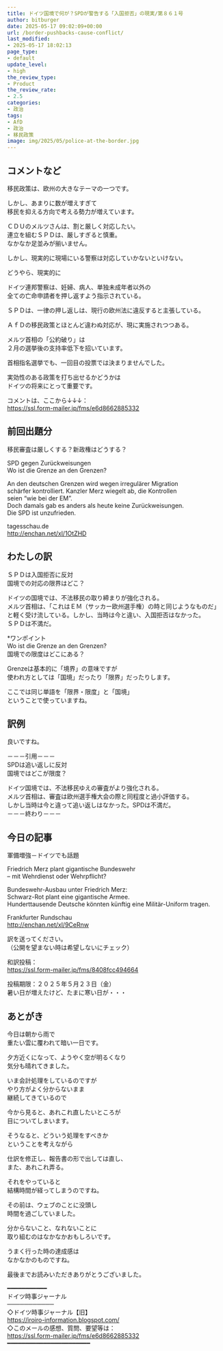 ```yaml
---
title: ドイツ国境で何が？SPDが警告する「入国拒否」の現実/第８６１号
author: bitburger
date: 2025-05-17 09:02:09+00:00
url: /border-pushbacks-cause-conflict/
last_modified:
- 2025-05-17 18:02:13
page_type:
- default
update_level:
- high
the_review_type:
- Product
the_review_rate:
- 2.5
categories:
- 政治
tags:
- AfD
- 政治
- 移民政策
image: img/2025/05/police-at-the-border.jpg
---
```

## コメントなど 

<span class="fz-20px"><span class="bold-red">移民政策は、欧州の大きなテーマの一つです。</span></span>

しかし、あまりに数が増えすぎて  
移民を抑える方向で考える勢力が増えています。

ＣＤＵのメルツさんは、割と厳しく対応したい。  
連立を組むＳＰＤは、厳しすぎると慎重。  
なかなか足並みが揃いません。

しかし、現実的に現場にいる警察は対応していかないといけない。

どうやら、現実的に

ドイツ連邦警察は、妊婦、病人、単独未成年者以外の  
全ての亡命申請者を押し返すよう指示されている。

ＳＰＤは、一律の押し返しは、現行の欧州法に違反すると主張している。

ＡｆＤの移民政策とほとんど違わぬ対応が、現に実施されつつある。

<span class="fz-20px"><span class="fz-22px"><span class="bold-red"><span class="marker-under">メルツ首相の「公約破り」は<br />２月の選挙後の支持率低下を招いています。</span></span></span></span>

首相指名選挙でも、一回目の投票では決まりませんでした。

実効性のある政策を打ち出せるかどうかは  
ドイツの将来にとって重要です。

コメントは、ここから↓↓↓：  
<https://ssl.form-mailer.jp/fms/e6d8662885332>

## 前回出題分 

移民審査は厳しくする？新政権はどうする？

SPD gegen Zurückweisungen  
Wo ist die Grenze an den Grenzen?

An den deutschen Grenzen wird wegen irregulärer Migration  
schärfer kontrolliert. Kanzler Merz wiegelt ab, die Kontrollen  
seien &#8220;wie bei der EM&#8221;.  
Doch damals gab es anders als heute keine Zurückweisungen.  
Die SPD ist unzufrieden.

tagesschau.de  
<http://enchan.net/xl/1OtZHD>

## わたしの訳 

ＳＰＤは入国拒否に反対  
国境での対応の限界はどこ？

ドイツの国境では、不法移民の取り締まりが強化される。  
メルツ首相は、「これはＥＭ（サッカー欧州選手権）の時と同じようなものだ」  
と軽く受け流している。しかし、当時は今と違い、入国拒否はなかった。  
ＳＰＤは不満だ。

*ワンポイント  
Wo ist die Grenze an den Grenzen?  
国境での限度はどこにある？

Grenzeは基本的に「境界」の意味ですが  
使われ方としては「国境」だったり「限界」だったりします。

ここでは同じ単語を「限界・限度」と「国境」  
ということで使っていますね。

## 訳例 

良いですね。

－－－引用－－－  
SPDは追い返しに反対  
国境ではどこが限度？

ドイツ国境では、不法移民ゆえの審査がより強化される。  
メルツ首相は、審査は欧州選手権大会の際と同程度と過小評価する。  
しかし当時は今と違って追い返しはなかった。SPDは不満だ。  
－－－終わり－－－

## 今日の記事 

軍備増強－ドイツでも話題

Friedrich Merz plant gigantische Bundeswehr  
&#8211; mit Wehrdienst oder Wehrpflicht?

Bundeswehr-Ausbau unter Friedrich Merz:  
Schwarz-Rot plant eine gigantische Armee.  
Hunderttausende Deutsche könnten künftig eine Militär-Uniform tragen.

Frankfurter Rundschau  
<http://enchan.net/xl/9CeRnw>

訳を送ってください。  
（公開を望まない時は希望しないにチェック）

和訳投稿：  
<https://ssl.form-mailer.jp/fms/8408fcc494664>

投稿期限：２０２５年５月２３日（金）  
暑い日が増えたけど、たまに寒い日が・・・

## あとがき 

今日は朝から雨で  
重たい雲に覆われて暗い一日です。

夕方近くになって、ようやく空が明るくなり  
気分も晴れてきました。

いま会計処理をしているのですが  
やり方がよく分からないまま  
継続してきているので

今から見ると、あれこれ直したいところが  
目についてしまいます。

そうなると、どういう処理をすべきか  
ということを考えながら

仕訳を修正し、報告書の形で出しては直し、  
また、あれこれ弄る。

それをやっていると  
結構時間が経ってしまうのですね。

その前は、ウェブのことに没頭し  
時間を過ごしていました。

分からないこと、なれないことに  
取り組むのはなかなかおもしろいです。

うまく行った時の達成感は  
なかなかのものですね。

最後までお読みいただきありがとうございました。

━━━━━━━━━━━  
ドイツ時事ジャーナル  
───────────  
◇ドイツ時事ジャーナル【旧】  
<https://iroiro-information.blogspot.com/>  
◇このメールの感想、質問、要望等は：  
<https://ssl.form-mailer.jp/fms/e6d8662885332>  
━━━━━━━━━━━━━━━━━━━━━━━